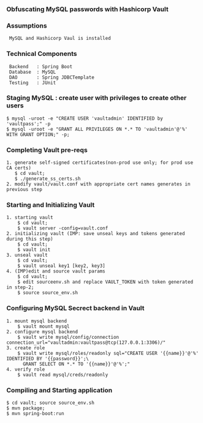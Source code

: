 ###  Obfuscating MySQL passwords with Hashicorp Vault

###  Assumptions
     MySQL and Hashicorp Vaul is installed
     
###  Technical Components
     Backend   : Spring Boot
     Database  : MySQL
     DAO       : Spring JDBCTemplate
     Testing   : JUnit

###  Staging MySQL : create user with privileges to create other users
    $ mysql -uroot -e "CREATE USER 'vaultadmin' IDENTIFIED by 'vaultpass';" -p
    $ mysql -uroot -e "GRANT ALL PRIVILEGES ON *.* TO 'vaultadmin'@'%' WITH GRANT OPTION;" -p;

###  Completing Vault pre-reqs
    1. generate self-signed certificates(non-prod use only; for prod use CA certs)
       $ cd vault; 
       $ ./generate_ss_certs.sh
    2. modify vault/vault.conf with appropriate cert names generates in previous step

###  Starting and Initializing Vault
    1. starting vault
        $ cd vault; 
        $ vault server -config=vault.conf
    2. initializing vault (IMP: save unseal keys and tokens generated during this step)
        $ cd vault; 
        $ vault init
    3. unseal vault 
        $ cd vault; 
        $ vault unseal key1 [key2, key3]
    4. (IMP)edit and source vault params 
        $ cd vault;
        $ edit sourceenv.sh and replace VAULT_TOKEN with token generated in step-2;
        $ source source_env.sh

###  Configuring MySQL Secrect backend in Vault
    1. mount mysql backend
        $ vault mount mysql
    2. configure mysql backend
        $ vault write mysql/config/connection connection_url="vaultadmin:vaultpass@tcp(127.0.0.1:3306)/"
    3. create role
        $ vault write mysql/roles/readonly sql="CREATE USER '{{name}}'@'%' IDENTIFIED BY '{{password}}';\
          GRANT SELECT ON *.* TO '{{name}}'@'%';"
    4. verify role
        $ vault read mysql/creds/readonly
    
###  Compiling and Starting application 
    $ cd vault; source source_env.sh
    $ mvn package;
    $ mvn spring-boot:run

